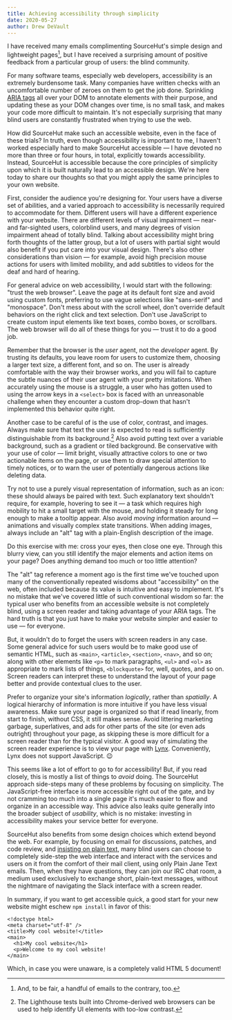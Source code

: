 ```yaml
---
title: Achieving accessibility through simplicity
date: 2020-05-27
author: Drew DeVault
---
```


I have received many emails complimenting SourceHut's simple design and
lightweight pages[^1], but I have received a surprising amount of positive
feedback from a particular group of users: the blind community.

[^1]: And, to be fair, a handful of emails to the contrary, too.

For many software teams, especially web developers, accessibility is an
extremely burdensome task. Many companies have written checks with an
uncomfortable number of zeroes on them to get the job done. Sprinkling [ARIA
tags](https://en.wikipedia.org/wiki/WAI-ARIA) all over your DOM to annotate
elements with their purpose, and updating these as your DOM changes over time,
is no small task, and makes your code more difficult to maintain. It's not
especially surprising that many blind users are constantly frustrated when
trying to use the web.

How did SourceHut make such an accessible website, even in the face of these
trials? In truth, even though accessibility is important to me, I haven't
worked especially hard to make SourceHut accessible &mdash; I have devoted no
more than three or four hours, in total, explicitly towards accessibility.
Instead, SourceHut is accessible because the core principles of simplicity upon
which it is built naturally lead to an accessible design. We're here today to
share our thoughts so that you might apply the same principles to your own
website.

First, consider the audience you're designing for. Your users have a diverse set
of abilities, and a varied approach to accessibility is necessarily required to
accommodate for them. Different users will have a different experience with your
website. There are different levels of visual impairment &mdash; near- and
far-sighted users, colorblind users, and many degrees of vision impairment ahead
of totally blind. Talking about accessibility might bring forth thoughts of the
latter group, but a lot of users with partial sight would also benefit if you
put care into your visual design. There's also other considerations than vision
&mdash; for example, avoid high precision mouse actions for users with limited
mobility, and add subtitles to videos for the deaf and hard of hearing.

For general advice on web accessibility, I would start with the following:
"trust the web browser". Leave the page at its default font size and avoid
using custom fonts, preferring to use vague selections like "sans-serif" and
"monospace". Don't mess about with the scroll wheel, don't override default
behaviors on the right click and text selection. Don't use JavaScript to create
custom input elements like text boxes, combo boxes, or scrollbars. The web
browser will do all of these things for you &mdash; trust it to do a good job.

Remember that the browser is the *user* agent, not the *developer* agent.  By
trusting its defaults, you leave room for users to customize them, choosing a
larger text size, a different font, and so on.  The user is already comfortable
with the way their browser works, and you will fail to capture the subtle
nuances of their user agent with your pretty imitations. When accurately using
the mouse is a struggle, a user who has gotten used to using the arrow keys in a
`<select>` box is faced with an unreasonable challenge when they encounter a
custom drop-down that hasn't implemented this behavior quite right.

Another case to be careful of is the use of color, contrast, and images. Always
make sure that text the user is expected to read is sufficiently distinguishable
from its background.[^2] Also avoid putting text over a variable background,
such as a gradient or tiled background. Be conservative with your use of color
&mdash; limit bright, visually attractive colors to one or two actionable items
on the page, or use them to draw special attention to timely notices, or to warn
the user of potentially dangerous actions like deleting data.

[^2]: The Lighthouse tests built into Chrome-derived web browsers can be used to help identify UI elements with too-low contrast.

Try not to use a purely visual representation of information, such as an icon:
these should always be paired with text. Such explanatory text shouldn't require,
for example, hovering to see it &mdash; a task which requires high mobility to
hit a small target with the mouse, and holding it steady for long enough to make
a tooltip appear. Also avoid *moving* information around &mdash; animations and
visually complex state transitions. When adding images, always include an "alt"
tag with a plain-English description of the image.

Do this exercise with me: cross your eyes, then close one eye. Through this
blurry view, can you still identify the major elements and action items on your
page?  Does anything demand too much or too little attention?

The "alt" tag reference a moment ago is the first time we've touched upon many
of the conventionally repeated wisdoms about "accessibility" on the web, often
included because its value is intuitive and easy to implement. It's no mistake
that we've covered little of such conventional wisdom so far: the typical user
who benefits from an accessible website is not completely blind, using a screen
reader and taking advantage of your ARIA tags. The hard truth is that you just
have to make your website simpler and easier to use &mdash; for everyone.

But, it wouldn't do to forget the users with screen readers in any case. Some
general advice for such users would be to make good use of semantic HTML, such
as `<main>`, `<article>`, `<section>`, `<nav>`, and so on; along with other
elements like `<p>` to mark paragraphs, `<ul>` and `<ol>` as appropriate to mark
lists of things, `<blockquote>` for, well, quotes, and so on. Screen readers can
interpret these to understand the layout of your page better and provide
contextual clues to the user.

Prefer to organize your site's information *logically*, rather than *spatially*.
A logical hierarchy of information is more intuitive if you have less visual
awareness. Make sure your page is organized so that if read linearly, from start
to finish, without CSS, it still makes sense. Avoid littering marketing garbage,
superlatives, and ads for other parts of the site (or even ads outright)
throughout your page, as skipping these is more difficult for a screen reader
than for the typical visitor. A good way of simulating the screen reader
experience is to view your page with [Lynx][lynx]. Conveniently, Lynx does not
support JavaScript. 😉

[lynx]: https://lynx.browser.org

This seems like a lot of effort to go to for accessibility! But, if you read
closely, this is mostly a list of things to *avoid* doing. The SourceHut
approach side-steps many of these problems by focusing on simplicity. The
JavaScript-free interface is more accessible right out of the gate, and by not
cramming too much into a single page it's much easier to flow and organize in an
accessible way. This advice also leaks quite generally into the broader subject
of *usability*, which is no mistake: investing in accessibility makes your
service better for everyone.

SourceHut also benefits from some design choices which extend beyond the web.
For example, by focusing on email for discussions, patches, and code review,
and [insisting on plain text](https://useplaintext.email), many blind users can
choose to completely side-step the web interface and interact with the services
and users on it from the comfort of their mail client, using only Plain Jane
Text emails. Then, when they have questions, they can join our IRC chat room,
a medium used exclusively to exchange short, plain-text messages, without the
nightmare of navigating the Slack interface with a screen reader.

In summary, if you want to get accessible quick, a good start for your new
website might eschew `npm install` in favor of this:

```
<!doctype html>
<meta charset="utf-8" />
<title>My cool website!</title>
<main>
  <h1>My cool website</h1>
  <p>Welcome to my cool website!
</main>
```

Which, in case you were unaware, is a completely valid HTML 5 document!
